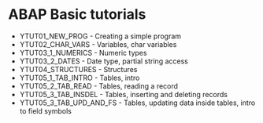 # ABAP Basic tutorials

- YTUT01_NEW_PROG - Creating a simple program
- YTUT02_CHAR_VARS - Variables, char variables
- YTUT03_1_NUMERICS - Numeric types
- YTUT03_2_DATES - Date type, partial string access
- YTUT04_STRUCTURES - Structures
- YTUT05_1_TAB_INTRO - Tables, intro
- YTUT05_2_TAB_READ - Tables, reading a record
- YTUT05_3_TAB_INSDEL - Tables, inserting and deleting records
- YTUT05_3_TAB_UPD_AND_FS - Tables, updating data inside tables, intro to field symbols
